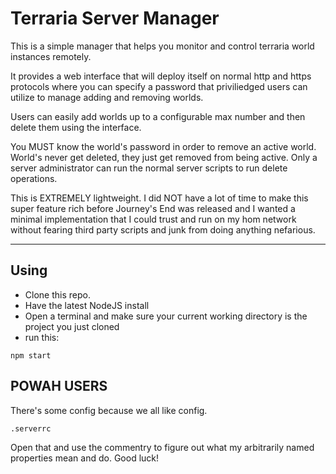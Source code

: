 # Terraria Server Manager

This is a simple manager that helps you monitor and control terraria world instances remotely.

It provides a web interface that will deploy itself on normal http and https protocols where
you can specify a password that priviliedged users can utilize to manage adding and removing
worlds.

Users can easily add worlds up to a configurable max number and then delete them using the
interface.

You MUST know the world's password in order to remove an active world. World's never get
deleted, they just get removed from being active. Only a server administrator can run the
normal server scripts to run delete operations.

This is EXTREMELY lightweight. I did NOT have a lot of time to make this super feature rich
before Journey's End was released and I wanted a minimal implementation that I could trust and
run on my hom network without fearing third party scripts and junk from doing anything
nefarious.

---

## Using

- Clone this repo.
- Have the latest NodeJS install
- Open a terminal and make sure your current working directory is the project you just cloned
- run this:

```shell
npm start
```

## POWAH USERS

There's some config because we all like config.

`.serverrc`

Open that and use the commentry to figure out what my arbitrarily named properties mean and do.
Good luck!
